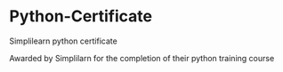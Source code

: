 # Python-Certificate
Simplilearn python certificate

Awarded by Simplilarn for the completion of their python training course

